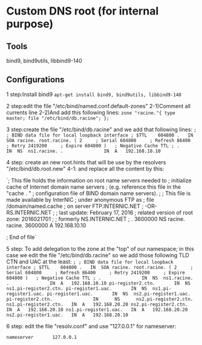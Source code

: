 # Custom DNS root (for internal purpose)

## Tools ##
bind9, bind9utils, libbind9-140
## Configurations ##
1 step:Install bind9
`apt-get install bind9, bind9utils, libbind9-140`

2 step:edit the file "/etc/bind/named.conf.default-zones"
2-1)Comment all currents line
2-2)And add this following lines:
`zone "racine."{
        type master;
        file "/etc/bind/db.racine";
};`

3 step:create the file "/etc/bind/db.racine"
and we add that following lines:
`;
; BIND data file for local loopback interface
;
$TTL	604800
.	IN	SOA	racine. root.racine. (
			      2		; Serial
			 604800		; Refresh
			  86400		; Retry
			2419200		; Expire
			 604800 )	; Negative Cache TTL
;
.				IN	NS	ns1.racine.
.				IN	A	192.168.10.10`


4 step: create an new root.hints that will be use by the resolvers "/etc/bind/db.root.new" 
4-1:  and replace all the content by this:

`;       This file holds the information on root name servers needed to
;       initialize cache of Internet domain name servers
;       (e.g. reference this file in the "cache  .  <file>"
;       configuration file of BIND domain name servers).
;
;       This file is made available by InterNIC 
;       under anonymous FTP as
;           file                /domain/named.cache
;           on server           FTP.INTERNIC.NET
;       -OR-                    RS.INTERNIC.NET
;
;       last update:    February 17, 2016
;       related version of root zone:   2016021701
;
; formerly NS.INTERNIC.NET
;
.                        3600000      NS    racine.
racine.     		 3600000      A     192.168.10.10

; End of file`



5 step: To add delegation to the zone at the "top" of our namespace; in this case we edit the file "/etc/bind/db.racine" so we add those following TLD CTN and UAC at the least:
`;
; BIND data file for local loopback interface
;
$TTL	604800
.	IN	SOA	racine. root.racine. (
			      2		; Serial
			 604800		; Refresh
			  86400		; Retry
			2419200		; Expire
			 604800 )	; Negative Cache TTL
;
.				IN	NS	ns1.racine.
.				IN	A	192.168.10.10
pi-register2.ctn.		IN 	NS	ns1.pi-register2.ctn.
pi-register1.uac.		IN 	NS	ns1.pi-register1.uac.
pi-register1.uac.		IN 	NS	ns2.pi-register1.uac.
pi-register2.ctn.               IN      NS      ns2.pi-register2.ctn.
ns1.pi-register2.ctn.	IN	A	192.168.20.20
ns2.pi-register2.ctn.	IN	A	192.168.20.10
ns1.pi-register1.uac.	IN	A	192.168.20.20
ns2.pi-register1.uac.	IN	A	192.168.20.10`


6 step: edit the file "resolv.conf" and use "127.0.0.1" for nameserver:

`nameserver       127.0.0.1`



